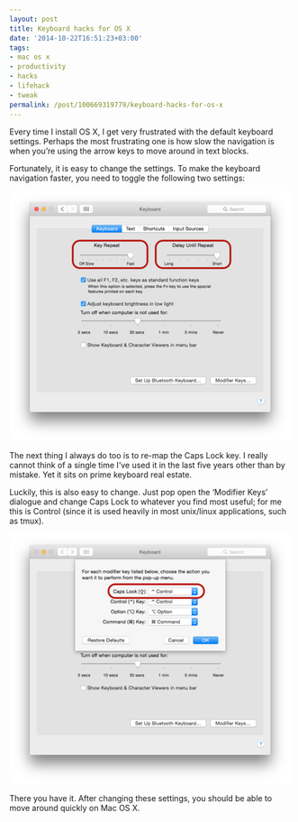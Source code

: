```yaml
---
layout: post
title: Keyboard hacks for OS X
date: '2014-10-22T16:51:23+03:00'
tags:
- mac os x
- productivity
- hacks
- lifehack
- tweak
permalink: /post/100669319779/keyboard-hacks-for-os-x
---
```

Every time I install OS X, I get very frustrated with the default keyboard settings. Perhaps the most frustrating one is how slow the navigation is when you’re using the arrow keys to move around in text blocks.

Fortunately, it is easy to change the settings. To make the keyboard navigation faster, you need to toggle the following two settings:

![Change keyboard speed on Mac OS X](/tumblr_files/tumblr_inline_ndumzj5FgR1skxjxc.png)

The next thing I always do too is to re-map the Caps Lock key. I really cannot think of a single time I’ve used it in the last five years other than by mistake. Yet it sits on prime keyboard real estate.

Luckily, this is also easy to change. Just pop open the ‘Modifier Keys’ dialogue and change Caps Lock to whatever you find most useful; for me this is Control (since it is used heavily in most unix/linux applications, such as tmux).

![Remap Caps Lock to Ctrl on Mac OS X](/tumblr_files/tumblr_inline_ndun0oiROh1skxjxc.png)

There you have it. After changing these settings, you should be able to move around quickly on Mac OS X.
